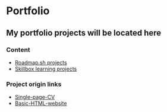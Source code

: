 # Portfolio

## My portfolio projects will be located here

### Content

- [Roadmap.sh projects](https://github.com/Dexchrono/Portfolio/tree/main/roadmap.sh-solutions)
- [Skillbox learning projects](https://github.com/Dexchrono/Portfolio/tree/main/skillbox-solutions)

### Project origin links

- [Single-page-CV](https://roadmap.sh/projects/single-page-cv)
- [Basic-HTML-website](https://roadmap.sh/projects/basic-html-website)
